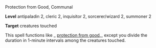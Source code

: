 Protection from Good, Communal

**Level** antipaladin 2, cleric 2, inquisitor 2, sorcerer/wizard 2, summoner 2

**Target** creatures touched

This spell functions like _ [protection from good](spells/protectionFromGood#_protection-from-good)_, except you divide the duration in 1-minute intervals among the creatures touched.


